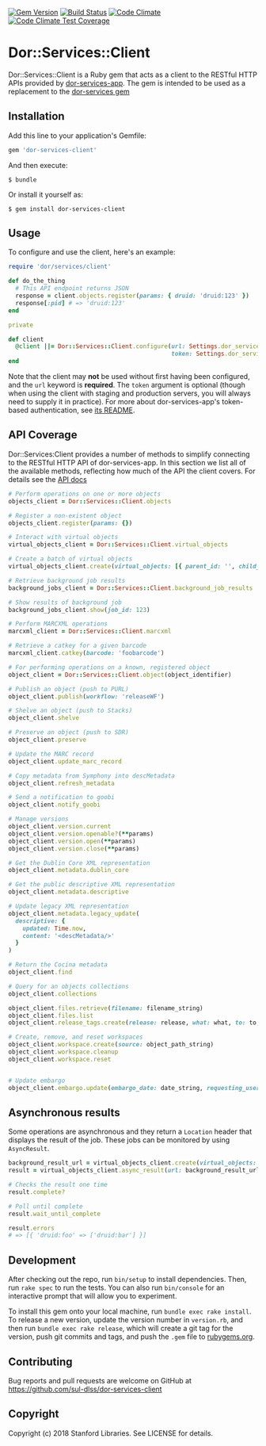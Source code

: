 [![Gem Version](https://badge.fury.io/rb/dor-services-client.svg)](https://badge.fury.io/rb/dor-services-client)
[![Build Status](https://travis-ci.com/sul-dlss/dor-services-client.svg?branch=master)](https://travis-ci.com/sul-dlss/dor-services-client)
[![Code Climate](https://codeclimate.com/github/sul-dlss/dor-services-client/badges/gpa.svg)](https://codeclimate.com/github/sul-dlss/dor-services-client)
[![Code Climate Test Coverage](https://codeclimate.com/github/sul-dlss/dor-services-client/badges/coverage.svg)](https://codeclimate.com/github/sul-dlss/dor-services-client/coverage)

# Dor::Services::Client

Dor::Services::Client is a Ruby gem that acts as a client to the RESTful HTTP APIs provided by [dor-services-app](https://github.com/sul-dlss/dor-services-app). The gem is intended to be used as a replacement to the [dor-services gem](https://github.com/sul-dlss/dor-services)

## Installation

Add this line to your application's Gemfile:

```ruby
gem 'dor-services-client'
```

And then execute:

    $ bundle

Or install it yourself as:

    $ gem install dor-services-client

## Usage

To configure and use the client, here's an example:

```ruby
require 'dor/services/client'

def do_the_thing
  # This API endpoint returns JSON
  response = client.objects.register(params: { druid: 'druid:123' })
  response[:pid] # => 'druid:123'
end

private

def client
  @client ||= Dor::Services::Client.configure(url: Settings.dor_services.url,
                                              token: Settings.dor_services.token)
end
```

Note that the client may **not** be used without first having been configured, and the `url` keyword is **required**. The `token` argument is optional (though when using the client with staging and production servers, you will always need to supply it in practice). For more about dor-services-app's token-based authentication, see [its README](https://github.com/sul-dlss/dor-services-app#authentication).

## API Coverage

Dor::Services:Client provides a number of methods to simplify connecting to the RESTful HTTP API of dor-services-app. In this section we list all of the available methods, reflecting how much of the API the client covers. For details see the [API docs](https://www.rubydoc.info/github/sul-dlss/dor-services-client/master/Dor/Services/Client)

```ruby
# Perform operations on one or more objects
objects_client = Dor::Services::Client.objects

# Register a non-existent object
objects_client.register(params: {})

# Interact with virtual objects
virtual_objects_client = Dor::Services::Client.virtual_objects

# Create a batch of virtual objects
virtual_objects_client.create(virtual_objects: [{ parent_id: '', child_ids: [''] }])

# Retrieve background job results
background_jobs_client = Dor::Services::Client.background_job_results

# Show results of background job
background_jobs_client.show(job_id: 123)

# Perform MARCXML operations
marcxml_client = Dor::Services::Client.marcxml

# Retrieve a catkey for a given barcode
marcxml_client.catkey(barcode: 'foobarcode')

# For performing operations on a known, registered object
object_client = Dor::Services::Client.object(object_identifier)

# Publish an object (push to PURL)
object_client.publish(workflow: 'releaseWF')

# Shelve an object (push to Stacks)
object_client.shelve

# Preserve an object (push to SDR)
object_client.preserve

# Update the MARC record
object_client.update_marc_record

# Copy metadata from Symphony into descMetadata
object_client.refresh_metadata

# Send a notification to goobi
object_client.notify_goobi

# Manage versions
object_client.version.current
object_client.version.openable?(**params)
object_client.version.open(**params)
object_client.version.close(**params)

# Get the Dublin Core XML representation
object_client.metadata.dublin_core

# Get the public descriptive XML representation
object_client.metadata.descriptive

# Update legacy XML representation
object_client.metadata.legacy_update(
  descriptive: {
    updated: Time.now,
    content: '<descMetadata/>'
  }
)

# Return the Cocina metadata
object_client.find

# Query for an objects collections
object_client.collections

object_client.files.retrieve(filename: filename_string)
object_client.files.list
object_client.release_tags.create(release: release, what: what, to: to, who: who)

# Create, remove, and reset workspaces
object_client.workspace.create(source: object_path_string)
object_client.workspace.cleanup
object_client.workspace.reset


# Update embargo
object_client.embargo.update(embargo_date: date_string, requesting_user: username_string)
```

## Asynchronous results

Some operations are asynchronous and they return a `Location` header that displays the
result of the job.  These jobs can be monitored by using `AsyncResult`.

```ruby
background_result_url = virtual_objects_client.create(virtual_objects: [{ parent_id: '', child_ids: [''] }])
result = virtual_objects_client.async_result(url: background_result_url)

# Checks the result one time
result.complete?

# Poll until complete
result.wait_until_complete

result.errors
# => [{ 'druid:foo' => ['druid:bar'] }]
```

## Development

After checking out the repo, run `bin/setup` to install dependencies. Then, run `rake spec` to run the tests. You can also run `bin/console` for an interactive prompt that will allow you to experiment.

To install this gem onto your local machine, run `bundle exec rake install`. To release a new version, update the version number in `version.rb`, and then run `bundle exec rake release`, which will create a git tag for the version, push git commits and tags, and push the `.gem` file to [rubygems.org](https://rubygems.org).

## Contributing

Bug reports and pull requests are welcome on GitHub at https://github.com/sul-dlss/dor-services-client

## Copyright

Copyright (c) 2018 Stanford Libraries. See LICENSE for details.
